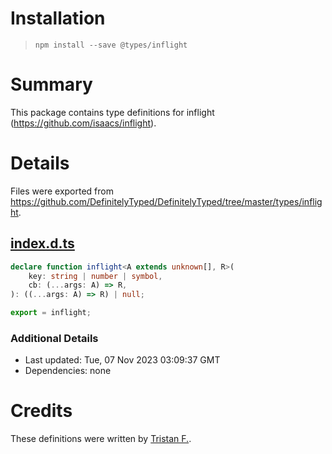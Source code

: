 # Installation
> `npm install --save @types/inflight`

# Summary
This package contains type definitions for inflight (https://github.com/isaacs/inflight).

# Details
Files were exported from https://github.com/DefinitelyTyped/DefinitelyTyped/tree/master/types/inflight.
## [index.d.ts](https://github.com/DefinitelyTyped/DefinitelyTyped/tree/master/types/inflight/index.d.ts)
````ts
declare function inflight<A extends unknown[], R>(
    key: string | number | symbol,
    cb: (...args: A) => R,
): ((...args: A) => R) | null;

export = inflight;

````

### Additional Details
 * Last updated: Tue, 07 Nov 2023 03:09:37 GMT
 * Dependencies: none

# Credits
These definitions were written by [Tristan F.](https://github.com/LeoDog896).
